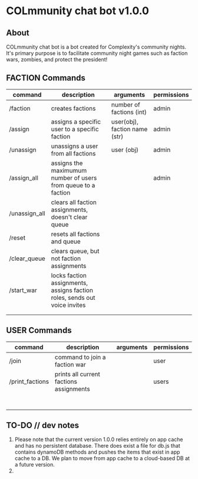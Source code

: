 # COLmmunity chat bot v1.0.0

## About

COLmmunity chat bot is a bot created for Complexity's community nights. It's primary purpose is to facilitate community night games such as faction wars, zombies, and protect the president!

## FACTION Commands

| command       | description                                                               | arguments                     | permissions |
| ------------- | ------------------------------------------------------------------------- | ----------------------------- | ----------- |
| /faction      | creates factions                                                          | number of factions (int)      | admin       |
| /assign       | assigns a specific user to a specific faction                             | user(obj), faction name (str) | admin       |
| /unassign     | unassigns a user from all factions                                        | user (obj)                    | admin       |
| /assign_all   | assigns the maximumum number of users from queue to a faction             |                               | admin       |
| /unassign_all | clears all faction assignments, doesn't clear queue                       |                               |             |
| /reset        | resets all factions and queue                                             |                               |             |
| /clear_queue  | clears queue, but not faction assignments                                 |                               |             |
| /start_war    | locks faction assignments, assigns faction roles, sends out voice invites |                               |             |
|               |                                                                           |                               |             |
|               |                                                                           |                               |             |

## USER Commands

| command         | description                             | arguments | permissions |
| --------------- | --------------------------------------- | --------- | ----------- |
| /join           | command to join a faction war           |           | user        |
| /print_factions | prints all current factions assignments |           | users       |
|                 |                                         |           |             |
|                 |                                         |           |             |
|                 |                                         |           |             |
|                 |                                         |           |             |
|                 |                                         |           |             |
|                 |                                         |           |             |
|                 |                                         |           |             |

## TO-DO // dev notes

1. Please note that the current version 1.0.0 relies entirely on app cache and has no persistent database. There does exist a file for db.js that contains dynamoDB methods and pushes the items that exist in app cache to a DB. We plan to move from app cache to a cloud-based DB at a future version.
1.
